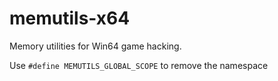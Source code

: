 # memutils-x64
Memory utilities for Win64 game hacking.

Use `#define MEMUTILS_GLOBAL_SCOPE` to remove the namespace